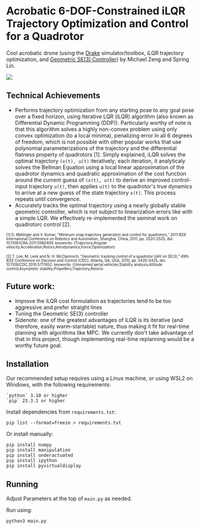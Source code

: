 # Acrobatic 6-DOF-Constrained iLQR Trajectory Optimization and Control for a Quadrotor
Cool acrobatic drone (using the [Drake](https://drake.mit.edu/) simulator/toolbox, iLQR trajectory optimization, and [Geometric SE(3) Controller](https://ieeexplore.ieee.org/document/5717652)) by Michael Zeng and Spring Lin.

![](dronebackflip.gif)

## Technical Achievements
 - Performs trajectory optimization from any starting pose to any goal pose over a fixed horizon, using Iterative LQR (iLQR) algorithm (also known as Differential Dynamic Programming (DDP)). Particularly worthy of note is that this algorithm solves a highly non-convex problem using only convex optimization (to a local minima), penalizing error in all 6 degrees of freedom, which is not possible with other popular works that use polynomial parameterizations of the trajectory and the differential flatness property of quadrotors [1]. Simply explained, iLQR solves the optimal trajectory `(x(t), u(t)` iteratively; each iteration, it analyticaly solves the Bellman Equation using a local linear approximation of the quadrotor dynamics and quadratic approximation of the cost function around the current guess of `(x(t), u(t)` to derive an improved control-input trajectory `u(t)`, then applies `u(t)` to the quadrotor's true dynamics to arrive at a new guess of the state trajectory `x(t)`. This process repeats until convergence.
 - Accurately tracks the optimal trajectory using a nearly globally stable geometric controller, which is not subject to linearization errors like with a simple LQR. We effectively re-implemented the seminal work on quadrotorc control [2].


<sub><sup>[1] D. Mellinger and V. Kumar, "Minimum snap trajectory generation and control for quadrotors," 2011 IEEE International Conference on Robotics and Automation, Shanghai, China, 2011, pp. 2520-2525, doi: 10.1109/ICRA.2011.5980409. keywords: {Trajectory;Angular velocity;Acceleration;Rotors;Aerodynamics;Force;Optimization}</sup></sub>

<sub><sup>[2] T. Lee, M. Leok and N. H. McClamroch, "Geometric tracking control of a quadrotor UAV on SE(3)," 49th IEEE Conference on Decision and Control (CDC), Atlanta, GA, USA, 2010, pp. 5420-5425, doi: 10.1109/CDC.2010.5717652. keywords: {Unmanned aerial vehicles;Stability analysis;Attitude control;Asymptotic stability;Propellers;Trajectory;Rotors}</sup></sub>

## Future work: 
- Improve the iLQR cost formulation as trajectories tend to be too aggressive and prefer straight lines
- Tuning the Geometric SE(3) controller
- Sidenote: one of the greatest advantages of iLQR is its iterative (and therefore, easily warm-startable) nature, thus making it fit for real-time planning with algorithms like MPC. We currently don't take advantage of that in this project, though implementing real-time replanning would be a worthy future goal.


## Installation

Our recommended setup requires using a Linux machine, or using WSL2 on Windows, with the following requirements:

    `python` 3.10 or higher
    `pip` 23.3.1 or higher

Install dependencies from `requirements.txt`:

    pip list --format=freeze > requirements.txt

Or install manually:

    pip install numpy
    pip install manipulation
    pip install underactuated
    pip install ipython
    pip install pyvirtualdisplay


## Running

Adjust Parameters at the top of `main.py` as needed.

Run using:

    python3 main.py
